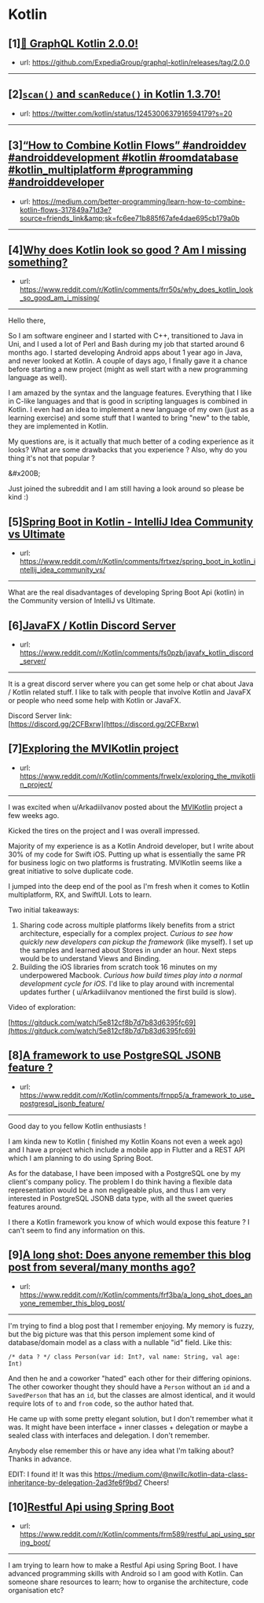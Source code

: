 # Kotlin
## [1][🎉 GraphQL Kotlin 2.0.0!](https://www.reddit.com/r/Kotlin/comments/fsru6c/graphql_kotlin_200/)
- url: https://github.com/ExpediaGroup/graphql-kotlin/releases/tag/2.0.0
---

## [2][`scan()` and `scanReduce()` in Kotlin 1.3.70!](https://www.reddit.com/r/Kotlin/comments/fsywl7/scan_and_scanreduce_in_kotlin_1370/)
- url: https://twitter.com/kotlin/status/1245300637916594179?s=20
---

## [3][“How to Combine Kotlin Flows” #androiddev #androiddevelopment #kotlin #roomdatabase #kotlin_multiplatform #programming #androiddeveloper](https://www.reddit.com/r/Kotlin/comments/fssg5b/how_to_combine_kotlin_flows_androiddev/)
- url: https://medium.com/better-programming/learn-how-to-combine-kotlin-flows-317849a71d3e?source=friends_link&amp;sk=fc6ee71b885f67afe4dae695cb179a0b
---

## [4][Why does Kotlin look so good ? Am I missing something?](https://www.reddit.com/r/Kotlin/comments/frr50s/why_does_kotlin_look_so_good_am_i_missing/)
- url: https://www.reddit.com/r/Kotlin/comments/frr50s/why_does_kotlin_look_so_good_am_i_missing/
---
Hello there, 

 So I am software engineer and I started with C++, transitioned to Java in Uni, and I used a lot of Perl and Bash during my job that started around 6 months ago. I started developing Android apps about 1 year ago in Java, and never looked at Kotlin. A couple of days ago, I finally gave it a chance before starting a new project (might as well start with a new programming language as well). 

 I am amazed by the syntax and the language features. Everything that I like in C-like languages and that is good in scripting languages is combined in Kotlin. I even had an idea to implement a new language of my own (just as a learning exercise) and some stuff that I wanted to bring "new" to the table, they are implemented in Kotlin. 

 My questions are, is it actually that much better of a coding experience as it looks? What are some drawbacks that you experience ? Also, why do you thing it's not that popular ? 

&amp;#x200B;

Just joined the subreddit and I am still having a look around so please be kind :)
## [5][Spring Boot in Kotlin - IntelliJ Idea Community vs Ultimate](https://www.reddit.com/r/Kotlin/comments/frtxez/spring_boot_in_kotlin_intellij_idea_community_vs/)
- url: https://www.reddit.com/r/Kotlin/comments/frtxez/spring_boot_in_kotlin_intellij_idea_community_vs/
---
What are the real disadvantages of developing Spring Boot Api (kotlin) in the Community version of IntelliJ vs Ultimate.
## [6][JavaFX / Kotlin Discord Server](https://www.reddit.com/r/Kotlin/comments/fs0pzb/javafx_kotlin_discord_server/)
- url: https://www.reddit.com/r/Kotlin/comments/fs0pzb/javafx_kotlin_discord_server/
---
It is a great discord server where you can get some help or chat about Java / Kotlin related stuff. I like to talk with people that involve Kotlin and JavaFX or people who need some help with Kotlin or JavaFX.

Discord Server link:  
[https://discord.gg/2CFBxrw](https://discord.gg/2CFBxrw)
## [7][Exploring the MVIKotlin project](https://www.reddit.com/r/Kotlin/comments/frwelx/exploring_the_mvikotlin_project/)
- url: https://www.reddit.com/r/Kotlin/comments/frwelx/exploring_the_mvikotlin_project/
---
I was excited when u/ArkadiiIvanov posted about the [MVIKotlin](https://www.reddit.com/r/Kotlin/comments/fjjupo/mvikotlin_new_kotlin_multiplatform_framework_for/) project a few weeks ago.

Kicked the tires on the project and I was overall impressed.

Majority of my experience is as a Kotlin Android developer, but I write about 30% of my code for Swift iOS. Putting up what is essentially the same PR for business logic on two platforms is frustrating. MVIKotlin seems like a great initiative to solve duplicate code.

I jumped into the deep end of the pool as I'm fresh when it comes to Kotlin multiplatform, RX, and SwiftUI. Lots to learn.

Two initial takeaways:

1. Sharing code across multiple platforms likely benefits from a strict architecture, especially for a complex project. *Curious to see how quickly new developers can pickup the framework* (like myself). I set up the samples and learned about Stores in under an hour. Next steps would be to understand Views and Binding.
2. Building the iOS libraries from scratch took 16 minutes on my underpowered Macbook. *Curious how build times play into a normal development cycle for iOS*. I'd like to play around with incremental updates further ( u/ArkadiiIvanov mentioned the first build is slow).

Video of exploration:

[https://gitduck.com/watch/5e812cf8b7d7b83d6395fc69](https://gitduck.com/watch/5e812cf8b7d7b83d6395fc69)
## [8][A framework to use PostgreSQL JSONB feature ?](https://www.reddit.com/r/Kotlin/comments/frnpp5/a_framework_to_use_postgresql_jsonb_feature/)
- url: https://www.reddit.com/r/Kotlin/comments/frnpp5/a_framework_to_use_postgresql_jsonb_feature/
---
Good day to you fellow Kotlin enthusiasts ! 

I am kinda new to Kotlin ( finished my Kotlin Koans not even a week ago) and I have a project which include a mobile app in Flutter and a REST API which I am planning to do using Spring Boot. 

As for the database, I have been imposed with a PostgreSQL one by my client's company policy. The problem I do think having a flexible data representation would be a non negligeable plus, and thus I am very interested in PostgreSQL JSONB data type, with all the sweet queries features around. 

I there a Kotlin framework you know of which would expose this feature ? I can't seem to find any information on this.
## [9][A long shot: Does anyone remember this blog post from several/many months ago?](https://www.reddit.com/r/Kotlin/comments/frf3ba/a_long_shot_does_anyone_remember_this_blog_post/)
- url: https://www.reddit.com/r/Kotlin/comments/frf3ba/a_long_shot_does_anyone_remember_this_blog_post/
---
I'm trying to find a blog post that I remember enjoying. My memory is fuzzy, but the big picture was that this person implement some kind of database/domain model as a class with a nullable "id" field. Like this:

    /* data ? */ class Person(var id: Int?, val name: String, val age: Int)

And then he and a coworker "hated" each other for their differing opinions. The other coworker thought they should have a `Person` without an `id` and a `SavedPerson` that has an `id`, but the classes are almost identical, and it would require lots of `to` and `from` code, so the author hated that.

He came up with some pretty elegant solution, but I don't remember what it was. It might have been interface + inner classes + delegation or maybe a sealed class with interfaces and delegation. I don't remember.

Anybody else remember this or have any idea what I'm talking about? Thanks in advance.

EDIT: I found it! It was this https://medium.com/@nwillc/kotlin-data-class-inheritance-by-delegation-2ad3fe6f9bd7
Cheers!
## [10][Restful Api using Spring Boot](https://www.reddit.com/r/Kotlin/comments/frm589/restful_api_using_spring_boot/)
- url: https://www.reddit.com/r/Kotlin/comments/frm589/restful_api_using_spring_boot/
---
I am trying to learn how to make a Restful Api using Spring Boot. I have advanced programming skills with Android so I am good with Kotlin. Can someone share resources to learn; how to organise the architecture, code organisation etc?
